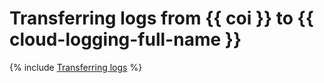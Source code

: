 # Transferring logs from {{ coi }} to {{ cloud-logging-full-name }}

{% include [Transferring logs](../../_tutorials/coi-fluent-bit-logging.md) %}